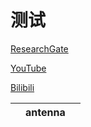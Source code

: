 # 测试

[ResearchGate](https://www.researchgate.net/publication/xxxxxx)

[YouTube](https://youtu.be/xxxxxx)

[Bilibili](https://www.bilibili.com/video/xxxxxx)

|         |  antenna  |         |
|:-------:|:---------:|:-------:|
